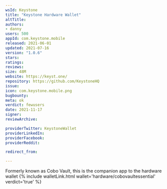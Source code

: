 ```yaml
---
wsId: Keystone
title: "Keystone Hardware Wallet"
altTitle: 
authors:
- danny
users: 500
appId: com.keystone.mobile
released: 2021-06-01
updated: 2021-07-16
version: "1.0.6"
stars: 
ratings: 
reviews: 
size: 48M
website: https://keyst.one/
repository: https://github.com/KeystoneHQ
issue: 
icon: com.keystone.mobile.png
bugbounty: 
meta: ok
verdict: fewusers
date: 2021-11-17
signer: 
reviewArchive:

providerTwitter: KeystoneWallet
providerLinkedIn: 
providerFacebook: 
providerReddit: 

redirect_from:

---
```



Formerly known as Cobo Vault, this is the companion app to the hardware wallet {% include walletLink.html wallet='hardware/cobovaultessential' verdict='true' %}
